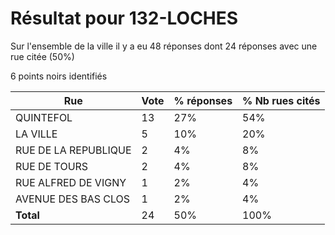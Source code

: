 # Résultat pour 132-LOCHES

Sur l'ensemble de la ville il y a eu 48 réponses dont 24 réponses avec une rue citée (50%)

6 points noirs identifiés

| Rue | Vote | % réponses | % Nb rues cités|
|-----|------|------------|----------------|
| QUINTEFOL | 13 | 27% | 54%|
| LA VILLE | 5 | 10% | 20%|
| RUE DE LA REPUBLIQUE | 2 | 4% | 8%|
| RUE DE TOURS | 2 | 4% | 8%|
| RUE ALFRED DE VIGNY | 1 | 2% | 4%|
| AVENUE DES BAS CLOS | 1 | 2% | 4%|
| **Total** | 24 | 50% | 100%|
